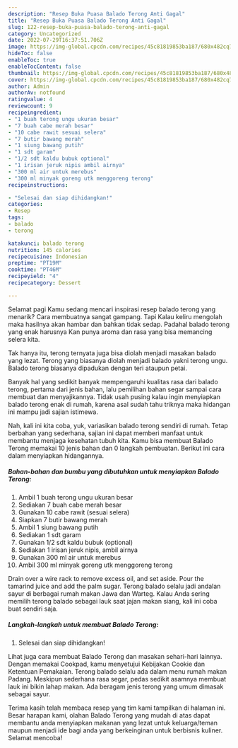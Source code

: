 ```yaml
---
description: "Resep Buka Puasa Balado Terong Anti Gagal"
title: "Resep Buka Puasa Balado Terong Anti Gagal"
slug: 122-resep-buka-puasa-balado-terong-anti-gagal
category: Uncategorized
date: 2022-07-29T16:37:51.706Z
image: https://img-global.cpcdn.com/recipes/45c81819853ba187/680x482cq70/balado-terong-foto-resep-utama.jpg
hideToc: false
enableToc: true
enableTocContent: false
thumbnail: https://img-global.cpcdn.com/recipes/45c81819853ba187/680x482cq70/balado-terong-foto-resep-utama.jpg
cover: https://img-global.cpcdn.com/recipes/45c81819853ba187/680x482cq70/balado-terong-foto-resep-utama.jpg
author: Admin
authorAv: notfound
ratingvalue: 4
reviewcount: 9
recipeingredient:
- "1 buah terong ungu ukuran besar"
- "7 buah cabe merah besar"
- "10 cabe rawit sesuai selera"
- "7 butir bawang merah"
- "1 siung bawang putih"
- "1 sdt garam"
- "1/2 sdt kaldu bubuk optional"
- "1 irisan jeruk nipis ambil airnya"
- "300 ml air untuk merebus"
- "300 ml minyak goreng utk menggoreng terong"
recipeinstructions:

- "Selesai dan siap dihidangkan!"
categories:
- Resep
tags:
- balado
- terong

katakunci: balado terong 
nutrition: 145 calories
recipecuisine: Indonesian
preptime: "PT19M"
cooktime: "PT46M"
recipeyield: "4"
recipecategory: Dessert

---
```



Selamat pagi Kamu sedang mencari inspirasi resep balado terong yang menarik? Cara membuatnya sangat gampang. Tapi Kalau keliru mengolah maka hasilnya akan hambar dan bahkan tidak sedap. Padahal balado terong yang enak harusnya Kan punya aroma dan rasa yang bisa memancing selera kita.


Tak hanya itu, terong ternyata juga bisa diolah menjadi masakan balado yang lezat. Terong yang biasanya diolah menjadi balado yakni terong ungu. Balado terong biasanya dipadukan dengan teri ataupun petai.

Banyak hal yang sedikit banyak mempengaruhi kualitas rasa dari balado terong, pertama dari jenis bahan, lalu pemilihan bahan segar sampai cara membuat dan menyajikannya. Tidak usah pusing kalau ingin menyiapkan balado terong enak di rumah, karena asal sudah tahu triknya maka hidangan ini mampu jadi sajian istimewa.


Nah, kali ini kita coba, yuk, variasikan balado terong sendiri di rumah. Tetap berbahan yang sederhana, sajian ini dapat memberi manfaat untuk membantu menjaga kesehatan tubuh kita. Kamu bisa membuat Balado Terong memakai 10 jenis bahan dan 0 langkah pembuatan. Berikut ini cara dalam menyiapkan hidangannya.

<!--inarticleads1-->

##### Bahan-bahan dan bumbu yang dibutuhkan untuk menyiapkan Balado Terong:

1. Ambil 1 buah terong ungu ukuran besar
1. Sediakan 7 buah cabe merah besar
1. Gunakan 10 cabe rawit (sesuai selera)
1. Siapkan 7 butir bawang merah
1. Ambil 1 siung bawang putih
1. Sediakan 1 sdt garam
1. Gunakan 1/2 sdt kaldu bubuk (optional)
1. Sediakan 1 irisan jeruk nipis, ambil airnya
1. Gunakan 300 ml air untuk merebus
1. Ambil 300 ml minyak goreng utk menggoreng terong


Drain over a wire rack to remove excess oil, and set aside. Pour the tamarind juice and add the palm sugar. Terong balado selalu jadi andalan sayur di berbagai rumah makan Jawa dan Warteg. Kalau Anda sering memilih terong balado sebagai lauk saat jajan makan siang, kali ini coba buat sendiri saja. 

<!--inarticleads2-->

##### Langkah-langkah untuk membuat Balado Terong:


1. Selesai dan siap dihidangkan!

Lihat juga cara membuat Balado Terong dan masakan sehari-hari lainnya. Dengan memakai Cookpad, kamu menyetujui Kebijakan Cookie dan Ketentuan Pemakaian. Terong balado selalu ada dalam menu rumah makan Padang. Meskipun sederhana rasa segar, pedas sedikit asamnya membuat lauk ini bikin lahap makan. Ada beragam jenis terong yang umum dimasak sebagai sayur. 

Terima kasih telah membaca resep yang tim kami tampilkan di halaman ini. Besar harapan kami, olahan Balado Terong yang mudah di atas dapat membantu anda menyiapkan makanan yang lezat untuk keluarga/teman maupun menjadi ide bagi anda yang berkeinginan untuk berbisnis kuliner. Selamat mencoba!
